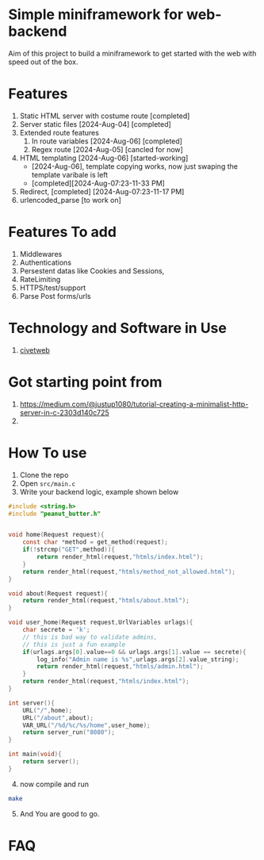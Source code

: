 # Simple miniframework for web-backend 
Aim of this project to build a miniframework to get started with the 
web with speed out of the box.


# Features
1. Static HTML server with costume route [completed]
2. Server static files [2024-Aug-04] [completed]
3. Extended route features
    1. In route  variables [2024-Aug-06] [completed]
    1. Regex route   [2024-Aug-05] [cancled for now]
4. HTML templating   [2024-Aug-06] [started-working] 
    - [2024-Aug-06], template copying works, now just swaping
        the template varibale is left
    - [completed][2024-Aug-07:23-11-33 PM]
5. Redirect, [completed] [2024-Aug-07:23-11-17 PM]
6. urlencoded_parse [to work on]


# Features To add
1. Middlewares
2. Authentications
3. Persestent datas like Cookies and Sessions,
4. RateLimiting
5. HTTPS/test/support
6. Parse Post forms/urls
 

# Technology and Software in Use
1. [civetweb](https://github.com/civetweb/civetweb)


# Got starting point from 
1. https://medium.com/@justup1080/tutorial-creating-a-minimalist-http-server-in-c-2303d140c725
2. 


# How To use
1. Clone the repo
2. Open `src/main.c` 
3. Write your backend logic, example shown below

```c
#include <string.h>
#include "peanut_butter.h"


void home(Request request){
    const char *method = get_method(request);
    if(!strcmp("GET",method)){
        return render_html(request,"htmls/index.html");
    }
    return render_html(request,"htmls/method_not_allowed.html");
}

void about(Request request){
    return render_html(request,"htmls/about.html");
}

void user_home(Request request,UrlVariables urlags){
    char secrete = 'k';
    // this is bad way to validate admins, 
    // this is just a fun example
    if(urlags.args[0].value==0 && urlags.args[1].value == secrete){
        log_info("Admin name is %s",urlags.args[2].value_string);
        return render_html(request,"htmls/admin.html");
    }
    return render_html(request,"htmls/index.html");
}

int server(){
    URL("/",home);
    URL("/about",about);
    VAR_URL("/%d/%c/%s/home",user_home);
    return server_run("8080");
}

int main(void){
    return server();
}

```


4. now compile and run
```bash
make
```
5. And You are good to go.




# FAQ
